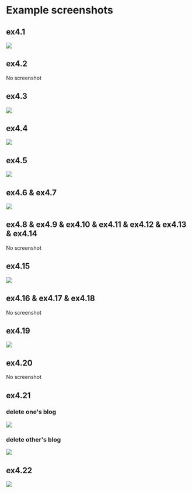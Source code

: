 # Example screenshots

## ex4.1

![](https://i.imgur.com/vsGeOU8.gif)

## ex4.2

No screenshot

## ex4.3

![](https://i.imgur.com/UTAjpRH.jpg)

## ex4.4

![](https://i.imgur.com/gGymQ58.jpg)

## ex4.5

![](https://i.imgur.com/RiWwEdL.jpg)

## ex4.6 & ex4.7

![](https://i.imgur.com/YZLzqrx.jpg)

## ex4.8 & ex4.9 & ex4.10 & ex4.11 & ex4.12 & ex4.13 & ex4.14

No screenshot

## ex4.15

![](https://i.imgur.com/QzS4UK4.jpg)

## ex4.16 & ex4.17 & ex4.18

No screenshot

## ex4.19

![](https://i.imgur.com/BgJPCzR.jpg)

## ex4.20

No screenshot

## ex4.21

### delete one's blog

![](https://i.imgur.com/CqkSoUC.jpg)

### delete other's blog

![](https://i.imgur.com/KpUbcaR.jpg)

## ex4.22

![](https://i.imgur.com/wsgymda.jpg)